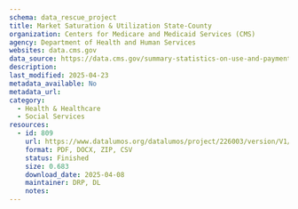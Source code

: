 ```yaml
---
schema: data_rescue_project 
title: Market Saturation & Utilization State-County
organization: Centers for Medicare and Medicaid Services (CMS)
agency: Department of Health and Human Services
websites: data.cms.gov
data_source: https://data.cms.gov/summary-statistics-on-use-and-payments/program-integrity-market-saturation-by-type-of-service/market-saturation-utilization-state-county
description: 
last_modified: 2025-04-23
metadata_available: No
metadata_url: 
category:
  - Health & Healthcare 
  - Social Services 
resources:
  - id: 809
    url: https://www.datalumos.org/datalumos/project/226003/version/V1/view
    format: PDF, DOCX, ZIP, CSV
    status: Finished
    size: 0.683
    download_date: 2025-04-08
    maintainer: DRP, DL
    notes: 
---
```

